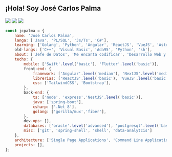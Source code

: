 <h2> 
    ¡Hola! Soy José Carlos Palma
</h2>
<p>
<img src="https://img.shields.io/badge/version-v43.6%20stable-orange">
<img src="https://img.shields.io/badge/build%20life-passing-green">
<img src="https://img.shields.io/badge/tests%20life-6%20passed%2C%204%20failed%2C%201%20skipped-informational">
</p>

```javascript
const jcpalma = {
    name: 'José Carlos Palma',
    langa: ['Java', 'PL/SQL', 'Js/Ts', 'C#'],
    learning: ['Golang', 'Python', 'Angular', 'ReactJS', 'VueJS', 'Astro'],
    old-langs: ['C++', 'Visual Basic', 'Ada95', 'Python', 'sh'],
    about: ['Jefe de Datos', 'Me encanta codificar', 'Desarrollo Web y Aplicaciones', 'Música/Películas'],
    techs: {
        mobile: ['Swift'.level('basic'), 'Flutter'.level('basic')],
        front-end: {
            framework: ['Angular'.level('median'), 'NextJS'.level('median'), 'Astro'.level('basic')],
            librerias: ['ReactJS'.level('basic'), 'VueJS'.level('basic')],
            css: ['TailwindCSS', 'Bootstrap'],
        },
        back-end: {
            ts: ['node', 'express','NestJS'.level('basic')],
            java: ['spring-boot'],
            csharp: ['.Net 8'],
            golang: ['gorilla/mux','fiber'],
        },
        dev-ops: [],
        databases: ['oracle'.level('advanced'), 'postgresql'.level('basic'), 'mysql'.level('median'), 'mongodb'.level('basic')],
        misc: ['git', 'spring-shell', 'shell', 'data-analytcis']
    },
    architecture: ['Single Page Applications', 'Command Line Application', 'Desktop Application'],
    projects: [],
};
```

<!--
**jcpalma/jcpalma** is a ✨ _special_ ✨ repository because its `README.md` (this file) appears on your GitHub profile.

Here are some ideas to get you started:

- 🔭 I’m currently working on ...
- 🌱 I’m currently learning ...
- 👯 I’m looking to collaborate on ...
- 🤔 I’m looking for help with ...
- 💬 Ask me about ...
- 📫 How to reach me: ...
- 😄 Pronouns: ...
- ⚡ Fun fact: ...
-->
